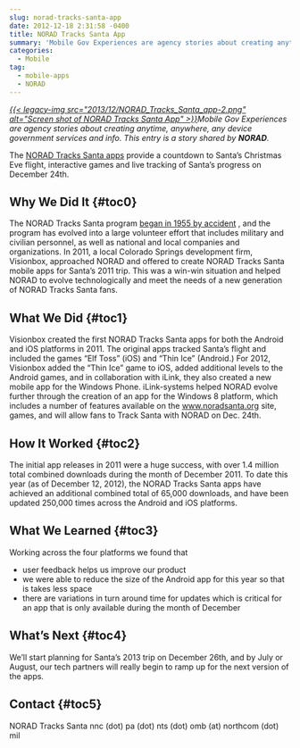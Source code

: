 ```yaml
---
slug: norad-tracks-santa-app
date: 2012-12-18 2:31:58 -0400
title: NORAD Tracks Santa App
summary: 'Mobile Gov Experiences are agency stories about creating anytime, anywhere, any device government services and info. This entry is a story shared by NORAD. The NORAD Tracks Santa apps provide a countdown to Santa&#8217;s Christmas Eve flight, interactive games and live tracking of Santa&#8217;s progress on December 24th. Why'
categories:
  - Mobile
tag:
  - mobile-apps
  - NORAD
---
```


_[{{< legacy-img src="2013/12/NORAD\_Tracks\_Santa_app-2.png" alt="Screen shot of NORAD Tracks Santa App" >}}](https://s3.amazonaws.com/digitalgov/_legacy-img/2013/12/NORAD_Tracks_Santa_app-2.png)Mobile Gov Experiences are agency stories about creating anytime, anywhere, any device government services and info. This entry is a story shared by **NORAD**._

The <a href="http://www.noradsanta.org/" rel="nofollow">NORAD Tracks Santa apps</a> provide a countdown to Santa&#8217;s Christmas Eve flight, interactive games and live tracking of Santa&#8217;s progress on December 24th.

## <a name="x-Why We Did It"></a>Why We Did It {#toc0}

The NORAD Tracks Santa program <a href="http://www.norad.mil/AboutNORAD/NORADTracksSanta.aspx" rel="nofollow">began in 1955 by accident</a> , and the program has evolved into a large volunteer effort that includes military and civilian personnel, as well as national and local companies and organizations. In 2011, a local Colorado Springs development firm, Visionbox, approached NORAD and offered to create NORAD Tracks Santa mobile apps for Santa&#8217;s 2011 trip. This was a win-win situation and helped NORAD to evolve technologically and meet the needs of a new generation of NORAD Tracks Santa fans.

## <a name="x-What We Did"></a>What We Did {#toc1}

Visionbox created the first NORAD Tracks Santa apps for both the Android and iOS platforms in 2011. The original apps tracked Santa&#8217;s flight and included the games &#8220;Elf Toss&#8221; (iOS) and &#8220;Thin Ice&#8221; (Android.) For 2012, Visionbox added the “Thin Ice” game to iOS, added additional levels to the Android games, and in collaboration with iLink, they also created a new mobile app for the Windows Phone. iLink-systems helped NORAD evolve further through the creation of an app for the Windows 8 platform, which includes a number of features available on the <a href="http://www.noradsanta.org/" rel="nofollow">www.noradsanta.org</a> site, games, and will allow fans to Track Santa with NORAD on Dec. 24th.

## <a name="x-How It Worked"></a>How It Worked {#toc2}

The initial app releases in 2011 were a huge success, with over 1.4 million total combined downloads during the month of December 2011. To date this year (as of December 12, 2012), the NORAD Tracks Santa apps have achieved an additional combined total of 65,000 downloads, and have been updated 250,000 times across the Android and iOS platforms.

## <a name="x-What We Learned"></a>What We Learned {#toc3}

Working across the four platforms we found that

  * user feedback helps us improve our product
  * we were able to reduce the size of the Android app for this year so that is takes less space
  * there are variations in turn around time for updates which is critical for an app that is only available during the month of December

## <a name="x-What's Next"></a>What&#8217;s Next {#toc4}

We&#8217;ll start planning for Santa&#8217;s 2013 trip on December 26th, and by July or August, our tech partners will really begin to ramp up for the next version of the apps.

## <a name="x-Contact"></a>Contact {#toc5}

NORAD Tracks Santa nnc (dot) pa (dot) nts (dot) omb (at) northcom (dot) mil